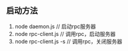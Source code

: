 ## 启动方法
1. node daemon.js // 启动rpc服务器
2. node rpc-client.js // 调用rpc，启动服务器
2. node rpc-client.js -s // 调用rpc，关闭服务器
